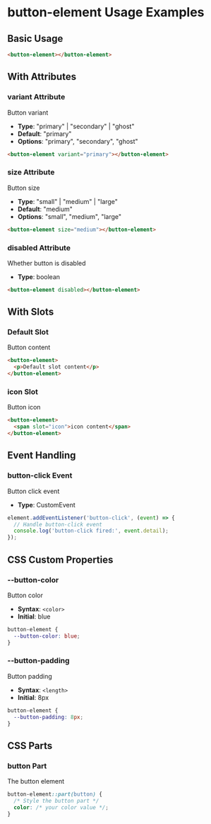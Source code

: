# button-element Usage Examples

## Basic Usage
```html
<button-element></button-element>
```




## With Attributes

### variant Attribute
Button variant
- **Type**: "primary" | "secondary" | "ghost"
- **Default**: "primary"
- **Options**: "primary", "secondary", "ghost"

```html
<button-element variant="primary"></button-element>
```

### size Attribute
Button size
- **Type**: "small" | "medium" | "large"
- **Default**: "medium"
- **Options**: "small", "medium", "large"

```html
<button-element size="medium"></button-element>
```

### disabled Attribute
Whether button is disabled
- **Type**: boolean

```html
<button-element disabled></button-element>
```




## With Slots

### Default Slot
Button content

```html
<button-element>
  <p>Default slot content</p>
</button-element>
```

### icon Slot
Button icon

```html
<button-element>
  <span slot="icon">icon content</span>
</button-element>
```




## Event Handling

### button-click Event
Button click event
- **Type**: CustomEvent

```javascript
element.addEventListener('button-click', (event) => {
  // Handle button-click event
  console.log('button-click fired:', event.detail);
});
```




## CSS Custom Properties

### --button-color
Button color
- **Syntax**: `<color>`
- **Initial**: blue

```css
button-element {
  --button-color: blue;
}
```

### --button-padding
Button padding
- **Syntax**: `<length>`
- **Initial**: 8px

```css
button-element {
  --button-padding: 8px;
}
```




## CSS Parts

### button Part
The button element

```css
button-element::part(button) {
  /* Style the button part */
  color: /* your color value */;
}
```



